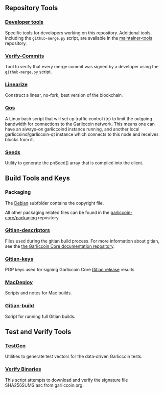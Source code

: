 Repository Tools
---------------------

### [Developer tools](/contrib/devtools) ###
Specific tools for developers working on this repository.
Additional tools, including the `github-merge.py` script, are available in the [maintainer-tools](https://github.com/garliccoin-core/garliccoin-maintainer-tools) repository.

### [Verify-Commits](/contrib/verify-commits) ###
Tool to verify that every merge commit was signed by a developer using the `github-merge.py` script.

### [Linearize](/contrib/linearize) ###
Construct a linear, no-fork, best version of the blockchain.

### [Qos](/contrib/qos) ###

A Linux bash script that will set up traffic control (tc) to limit the outgoing bandwidth for connections to the Garliccoin network. This means one can have an always-on garliccoind instance running, and another local garliccoind/garliccoin-qt instance which connects to this node and receives blocks from it.

### [Seeds](/contrib/seeds) ###
Utility to generate the pnSeed[] array that is compiled into the client.

Build Tools and Keys
---------------------

### Packaging ###
The [Debian](/contrib/debian) subfolder contains the copyright file.

All other packaging related files can be found in the [garliccoin-core/packaging](https://github.com/garliccoin-core/packaging) repository.

### [Gitian-descriptors](/contrib/gitian-descriptors) ###
Files used during the gitian build process. For more information about gitian, see the [the Garliccoin Core documentation repository](https://github.com/garliccoin-core/docs).

### [Gitian-keys](/contrib/gitian-keys)
PGP keys used for signing Garliccoin Core [Gitian release](/doc/release-process.md) results.

### [MacDeploy](/contrib/macdeploy) ###
Scripts and notes for Mac builds.

### [Gitian-build](/contrib/gitian-build.py) ###
Script for running full Gitian builds.

Test and Verify Tools
---------------------

### [TestGen](/contrib/testgen) ###
Utilities to generate test vectors for the data-driven Garliccoin tests.

### [Verify Binaries](/contrib/verifybinaries) ###
This script attempts to download and verify the signature file SHA256SUMS.asc from garliccoin.org.
